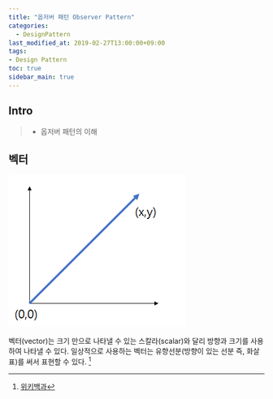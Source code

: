 ```yaml
---
title: "옵저버 패턴 Observer Pattern"
categories: 
  - DesignPattern
last_modified_at: 2019-02-27T13:00:00+09:00
tags:
- Design Pattern
toc: true
sidebar_main: true
---
```


## Intro

> - 옵저버 패턴의 이해


## 벡터

![1](https://github.com/lesslate/lesslate.github.io/blob/master/assets/img/Mathematics/Vector/1.png?raw=true)

벡터(vector)는 크기 만으로 나타낼 수 있는 스칼라(scalar)와 달리 방향과 크기를 사용하여 나타낼 수 있다. 일상적으로 사용하는 벡터는 유향선분(방향이 있는 선분 즉, 화살표)를 써서 표현할 수 있다. [^1]

[^1]:[위키백과](https://ko.wikipedia.org/wiki/%EB%B2%A1%ED%84%B0)


